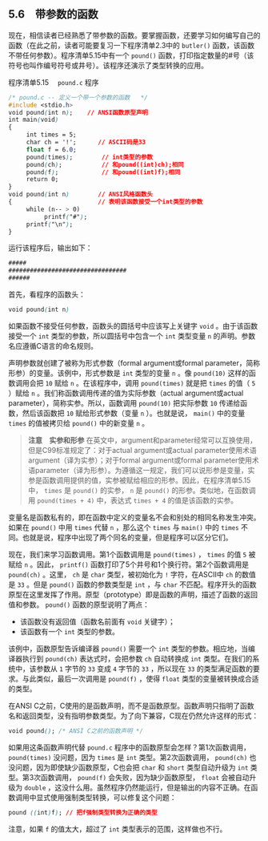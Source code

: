 ## 5.6　带参数的函数

现在，相信读者已经熟悉了带参数的函数。要掌握函数，还要学习如何编写自己的函数（在此之前，读者可能要复习一下程序清单2.3中的 `butler()` 函数，该函数不带任何参数）。程序清单5.15中有一个 `pound()` 函数，打印指定数量的#号（该符号也叫作编号符号或井号）。该程序还演示了类型转换的应用。

程序清单5.15　 `pound.c` 程序

```css
/* pound.c -- 定义一个带一个参数的函数   */
#include <stdio.h>
void pound(int n);    // ANSI函数原型声明
int main(void)
{
     int times = 5;
     char ch = '!';      // ASCII码是33
     float f = 6.0;
     pound(times);        // int类型的参数
     pound(ch);           // 和pound((int)ch);相同
     pound(f);            // 和pound((int)f);相同
     return 0;
}
void pound(int n)        // ANSI风格函数头
{                        // 表明该函数接受一个int类型的参数
     while (n-- > 0)
          printf("#");
     printf("\n");
}
```

运行该程序后，输出如下：

```css
#####
#################################
######
```

首先，看程序的函数头：

```css
void pound(int n)
```

如果函数不接受任何参数，函数头的圆括号中应该写上关键字 `void` 。由于该函数接受一个 `int` 类型的参数，所以圆括号中包含一个 `int` 类型变量 `n` 的声明。参数名应遵循C语言的命名规则。

声明参数就创建了被称为形式参数（formal argument或formal parameter，简称形参）的变量。该例中，形式参数是 `int` 类型的变量 `n` 。像 `pound(10)` 这样的函数调用会把 `10` 赋给 `n` 。在该程序中，调用 `pound(times)` 就是把 `times` 的值（ `5` ）赋给 `n` 。我们称函数调用传递的值为实际参数（actual argument或actual parameter），简称实参。所以，函数调用 `pound(10)` 把实际参数 `10` 传递给函数，然后该函数把 `10` 赋给形式参数（变量 `n` ）。也就是说， `main()` 中的变量 `times` 的值被拷贝给 `pound()` 中的新变量 `n` 。

> **注意　实参和形参**
> 在英文中，argument和parameter经常可以互换使用，但是C99标准规定了：对于actual argument或actual parameter使用术语argument（译为实参）；对于formal argument或formal parameter使用术语parameter（译为形参）。为遵循这一规定，我们可以说形参是变量，实参是函数调用提供的值，实参被赋给相应的形参。因此，在程序清单5.15中， `times` 是 `pound()` 的实参， `n` 是 `pound()` 的形参。类似地，在函数调用 `pound(times + 4)` 中，表达式 `times + 4` 的值是该函数的实参。

变量名是函数私有的，即在函数中定义的变量名不会和别处的相同名称发生冲突。如果在 `pound()` 中用 `times` 代替 `n` ，那么这个 `times` 与 `main()` 中的 `times` 不同。也就是说，程序中出现了两个同名的变量，但是程序可以区分它们。

现在，我们来学习函数调用。第1个函数调用是 `pound(times)` ， `times` 的值 `5` 被赋给 `n` 。因此， `printf()` 函数打印了5个井号和1个换行符。第2个函数调用是 `pound(ch)` 。这里， `ch` 是 `char` 类型，被初始化为 `!` 字符，在ASCII中 `ch` 的数值是 `33` 。但是 `pound()` 函数的参数类型是 `int` ，与 `char` 不匹配。程序开头的函数原型在这里发挥了作用。原型（prototype）即是函数的声明，描述了函数的返回值和参数。 `pound()` 函数的原型说明了两点：

+ 该函数没有返回值（函数名前面有 `void` 关键字）；
+ 该函数有一个 `int` 类型的参数。

该例中，函数原型告诉编译器 `pound()` 需要一个 `int` 类型的参数。相应地，当编译器执行到 `pound(ch)` 表达式时，会把参数 `ch` 自动转换成 `int` 类型。在我们的系统中，该参数从 `1` 字节的 `33` 变成 `4` 字节的 `33` ，所以现在 `33` 的类型满足函数的要求。与此类似，最后一次调用是 `pound(f)` ，使得 `float` 类型的变量被转换成合适的类型。

在ANSI C之前，C使用的是函数声明，而不是函数原型。函数声明只指明了函数名和返回类型，没有指明参数类型。为了向下兼容，C现在仍然允许这样的形式：

```css
void pound(); /* ANSI C之前的函数声明 */
```

如果用这条函数声明代替 `pound.c` 程序中的函数原型会怎样？第1次函数调用， `pound(times)` 没问题，因为 `times` 是 `int` 类型。第2次函数调用， `pound(ch)` 也没问题，因为即使缺少函数原型，C也会把 `char` 和 `short` 类型自动升级为 `int` 类型。第3次函数调用， `pound(f)` 会失败，因为缺少函数原型， `float` 会被自动升级为 `double` ，这没什么用。虽然程序仍然能运行，但是输出的内容不正确。在函数调用中显式使用强制类型转换，可以修复这个问题：

```css
pound ((int)f); // 把f强制类型转换为正确的类型
```

注意，如果 `f` 的值太大，超过了 `int` 类型表示的范围，这样做也不行。

